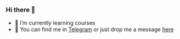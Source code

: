 ### Hi there 👋

- 🌱 I’m currently learning courses
- 💬 You can find me in [Telegram](@yogasaputra) or just drop me a message [here](https://forms.gle/VTb7UYHLJY6G4yFh6)

